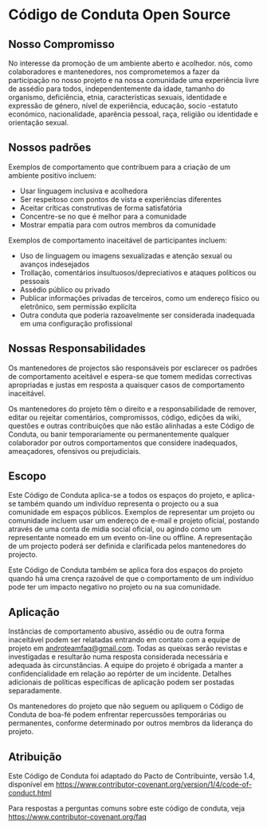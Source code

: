 # Código de Conduta Open Source

## Nosso Compromisso

No interesse da promoção de um ambiente aberto e acolhedor. nós, como colaboradores e mantenedores, nos comprometemos a fazer da participação no nosso projeto e na nossa comunidade uma experiência livre de assédio para todos, independentemente da idade, tamanho do organismo, deficiência, etnia, características sexuais, identidade e expressão de género, nível de experiência, educação, socio -estatuto económico, nacionalidade, aparência pessoal, raça, religião ou identidade e orientação sexual.

## Nossos padrões

Exemplos de comportamento que contribuem para a criação de um ambiente positivo incluem:

- Usar linguagem inclusiva e acolhedora
- Ser respeitoso com pontos de vista e experiências diferentes
- Aceitar críticas construtivas de forma satisfatória
- Concentre-se no que é melhor para a comunidade
- Mostrar empatia para com outros membros da comunidade

Exemplos de comportamento inaceitável de participantes incluem:

- Uso de linguagem ou imagens sexualizadas e atenção sexual ou avanços indesejados
- Trollação, comentários insultuosos/depreciativos e ataques políticos ou pessoais
- Assédio público ou privado
- Publicar informações privadas de terceiros, como um endereço físico ou eletrônico, sem permissão explícita
- Outra conduta que poderia razoavelmente ser considerada inadequada em uma configuração profissional

## Nossas Responsabilidades

Os mantenedores de projectos são responsáveis por esclarecer os padrões de comportamento aceitável e espera-se que tomem medidas correctivas apropriadas e justas em resposta a quaisquer casos de comportamento inaceitável.

Os mantenedores do projeto têm o direito e a responsabilidade de remover, editar ou rejeitar comentários, compromissos, código, edições da wiki, questões e outras contribuições que não estão alinhadas a este Código de Conduta, ou banir temporariamente ou permanentemente qualquer colaborador por outros comportamentos que considere inadequados, ameaçadores, ofensivos ou prejudiciais.

## Escopo

Este Código de Conduta aplica-se a todos os espaços do projeto, e aplica-se também quando um indivíduo representa o projecto ou a sua comunidade em espaços públicos. Exemplos de representar um projeto ou comunidade incluem usar um endereço de e-mail e projeto oficial, postando através de uma conta de mídia social oficial, ou agindo como um representante nomeado em um evento on-line ou offline. A representação de um projecto poderá ser definida e clarificada pelos mantenedores do projecto.

Este Código de Conduta também se aplica fora dos espaços do projeto quando há uma crença razoável de que o comportamento de um indivíduo pode ter um impacto negativo no projeto ou na sua comunidade.

## Aplicação

Instâncias de comportamento abusivo, assédio ou de outra forma inaceitável podem ser relatadas entrando em contato com a equipe de projeto em androteamfaq@gmail.com. Todas as queixas serão revistas e investigadas e resultarão numa resposta considerada necessária e adequada às circunstâncias. A equipe do projeto é obrigada a manter a confidencialidade em relação ao repórter de um incidente. Detalhes adicionais de políticas específicas de aplicação podem ser postadas separadamente.

Os mantenedores do projeto que não seguem ou apliquem o Código de Conduta de boa-fé podem enfrentar repercussões temporárias ou permanentes, conforme determinado por outros membros da liderança do projeto.

## Atribuição

Este Código de Conduta foi adaptado do Pacto de Contribuinte, versão 1.4, disponível em https://www.contributor-covenant.org/version/1/4/code-of-conduct.html

Para respostas a perguntas comuns sobre este código de conduta, veja https://www.contributor-covenant.org/faq